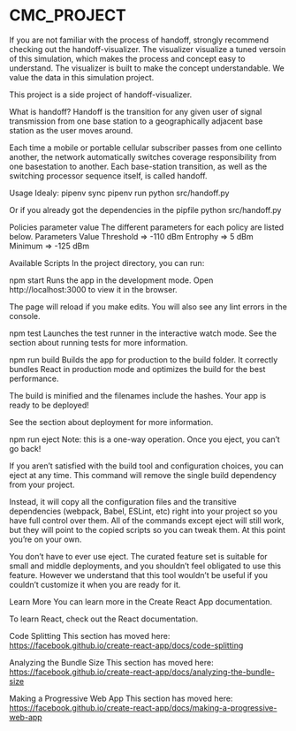 # CMC_PROJECT

If you are not familiar with the process of handoff, strongly recommend checking out the handoff-visualizer. The visualizer visualize a tuned versoin of this simulation, which makes the process and concept easy to understand. The visualizer is built to make the concept understandable. We value the data in this simulation project.

This project is a side project of handoff-visualizer.


What is handoff?
Handoff is the transition for any given user of signal transmission from one base station to a geographically adjacent base station as the user moves around.

Each time a mobile or portable cellular subscriber passes from one cellinto another, the network automatically switches coverage responsibility from one basestation to another. Each base-station transition, as well as the switching processor sequence itself, is called handoff.

Usage
Idealy:
pipenv sync
pipenv run python src/handoff.py

Or if you already got the dependencies in the pipfile
python src/handoff.py



Policies parameter value
The different parameters for each policy are listed below.
Parameters	Value
Threshold	 => -110 dBm
Entrophy	=> 5 dBm
Minimum	=> -125 dBm



Available Scripts
In the project directory, you can run:

npm start
Runs the app in the development mode.
Open http://localhost:3000 to view it in the browser.

The page will reload if you make edits.
You will also see any lint errors in the console.

npm test
Launches the test runner in the interactive watch mode.
See the section about running tests for more information.

npm run build
Builds the app for production to the build folder.
It correctly bundles React in production mode and optimizes the build for the best performance.

The build is minified and the filenames include the hashes.
Your app is ready to be deployed!

See the section about deployment for more information.

npm run eject
Note: this is a one-way operation. Once you eject, you can’t go back!

If you aren’t satisfied with the build tool and configuration choices, you can eject at any time. This command will remove the single build dependency from your project.

Instead, it will copy all the configuration files and the transitive dependencies (webpack, Babel, ESLint, etc) right into your project so you have full control over them. All of the commands except eject will still work, but they will point to the copied scripts so you can tweak them. At this point you’re on your own.

You don’t have to ever use eject. The curated feature set is suitable for small and middle deployments, and you shouldn’t feel obligated to use this feature. However we understand that this tool wouldn’t be useful if you couldn’t customize it when you are ready for it.

Learn More
You can learn more in the Create React App documentation.

To learn React, check out the React documentation.

Code Splitting
This section has moved here: https://facebook.github.io/create-react-app/docs/code-splitting

Analyzing the Bundle Size
This section has moved here: https://facebook.github.io/create-react-app/docs/analyzing-the-bundle-size

Making a Progressive Web App
This section has moved here: https://facebook.github.io/create-react-app/docs/making-a-progressive-web-app
